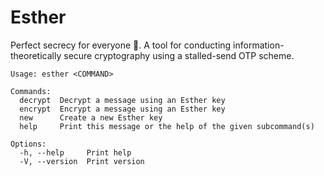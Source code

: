 # Esther

Perfect secrecy for everyone 🔐. A tool for conducting information-theoretically secure cryptography using a stalled-send OTP scheme. 

```
Usage: esther <COMMAND>

Commands:
  decrypt  Decrypt a message using an Esther key
  encrypt  Encrypt a message using an Esther key
  new      Create a new Esther key
  help     Print this message or the help of the given subcommand(s)

Options:
  -h, --help     Print help
  -V, --version  Print version
```
